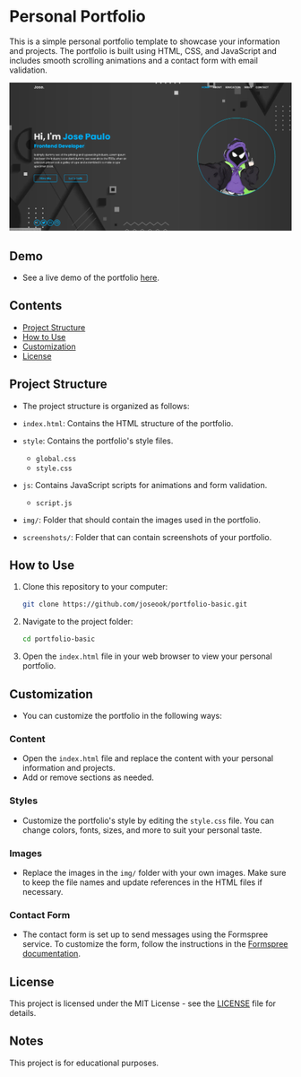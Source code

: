 # Personal Portfolio

This is a simple personal portfolio template to showcase your information and projects. The portfolio is built using HTML, CSS, and JavaScript and includes smooth scrolling animations and a contact form with email validation.

![Screenshot](./source/img/screenshots/homepage.png)

## Demo

- See a live demo of the portfolio [here](./source/img/screenshots/projeto.gif).

## Contents

- [Project Structure](#project-structure)
- [How to Use](#how-to-use)
- [Customization](#customization)
- [License](#license)

## Project Structure

- The project structure is organized as follows:

- `index.html`: Contains the HTML structure of the portfolio.
- `style`: Contains the portfolio's style files.
    - `global.css`
    - `style.css`
- `js`: Contains JavaScript scripts for animations and form validation.
    - `script.js`
- `img/`: Folder that should contain the images used in the portfolio.
- `screenshots/`: Folder that can contain screenshots of your portfolio.

## How to Use

1. Clone this repository to your computer:

   ```bash
   git clone https://github.com/joseook/portfolio-basic.git
   ```

2. Navigate to the project folder:

   ```bash
   cd portfolio-basic
   ```

3. Open the `index.html` file in your web browser to view your personal portfolio.

## Customization

- You can customize the portfolio in the following ways:

### Content

- Open the `index.html` file and replace the content with your personal information and projects.
- Add or remove sections as needed.

### Styles

- Customize the portfolio's style by editing the `style.css` file. You can change colors, fonts, sizes, and more to suit your personal taste.

### Images

- Replace the images in the `img/` folder with your own images. Make sure to keep the file names and update references in the HTML files if necessary.

### Contact Form

- The contact form is set up to send messages using the Formspree service. To customize the form, follow the instructions in the [Formspree documentation](https://formspree.io/formbutton/docs/).

## License

This project is licensed under the MIT License - see the [LICENSE](LICENSE) file for details.

## Notes

This project is for educational purposes.

